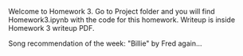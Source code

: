 Welcome to Homework 3. Go to Project folder and you will find Homework3.ipynb with the code for this homework. Writeup is inside Homework 3 writeup PDF.

Song recommendation of the week: "Billie" by Fred again...